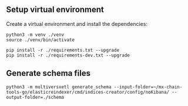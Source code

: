 
## Setup virtual environment

Create a virtual environment and install the dependencies:

```
python3 -m venv ./venv
source ./venv/bin/activate

pip install -r ./requirements.txt --upgrade
pip install -r ./requirements-dev.txt --upgrade
```

## Generate schema files

```
python3 -m multiversxetl generate_schema --input-folder=~/mx-chain-tools-go/elasticreindexer/cmd/indices-creator/config/noKibana/ --output-folder=./schema
```

